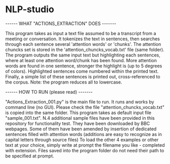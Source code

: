 # NLP-studio


------ WHAT "ACTIONS_EXTRACTION" DOES -------

This program takes as input a text file assumed to be a transcript from a meeting or conversation.
It tokenizes the text in sentences, then searches through each sentence several 'attention words' or 'chunks'.
The attention chuncks set is stored in the 'attention_chuncks_vocab.txt' file (same folder).
The program outputs the same input text but highlighting each sentences, where at least one attention word/chunk has been found.
More attention words are found in one sentence, stronger the highlight is (up to 5 degrees of colors).
Highlighted sentences come numbered within the printed text.   
Finally, a simple list of these sentences is printed out, cross-referenced to the corpus. 
Note: the program reduces all to lowercase.


------ HOW TO RUN (please read) -------

"Actions_Extraction_001.py" is the main file to run.
It runs and works by command line (no GUI).
Please check the file "attention_chuncks_vocab.txt" is copied into the same folder.
This program takes as default input file "sample_001.txt".
N.4 additional sample files have been provided in this repository for functionality test. They have been downloaded by BBC webpages. Some of them have been amended by insertion of dedicated sentences filled with attention words (additions are easy to recognize as in capital letters through source files) 
To load the other 4 examples or other text at your choice, simply write at prompt the filename you like - completed with extension. 
Files saved into the program folder do not need their path to be specified at prompt. 

